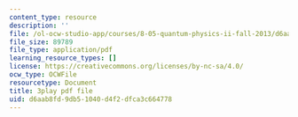 ```yaml
---
content_type: resource
description: ''
file: /ol-ocw-studio-app/courses/8-05-quantum-physics-ii-fall-2013/d6aab8fd9db51040d4f2dfca3c664778_xieyFMfX-Ao.pdf
file_size: 89789
file_type: application/pdf
learning_resource_types: []
license: https://creativecommons.org/licenses/by-nc-sa/4.0/
ocw_type: OCWFile
resourcetype: Document
title: 3play pdf file
uid: d6aab8fd-9db5-1040-d4f2-dfca3c664778
---
```

